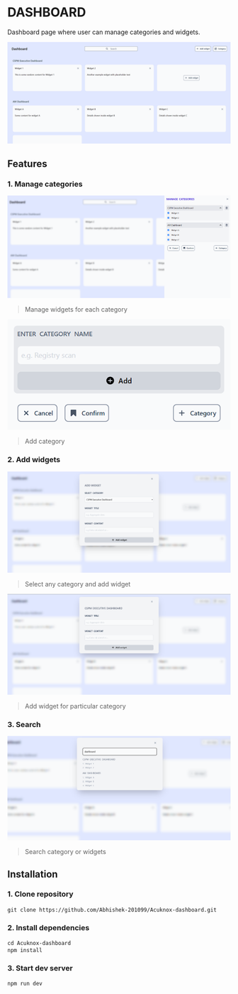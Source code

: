 # DASHBOARD

Dashboard page where user can manage categories and widgets.

![Home](./public/home.png)

## Features

### 1. Manage categories

![manage-category](./public/manage-category.png)

> Manage widgets for each category

![add-category](./public/add-category.png)

> Add category

### 2. Add widgets

![widget-global](./public/add-widget-global.png)

> Select any category and add widget

![widget-local](./public/add-widget.png)

> Add widget for particular category

### 3. Search

![search](./public/search.png)

> Search category or widgets

## Installation

### 1. Clone repository

```
git clone https://github.com/Abhishek-201099/Acuknox-dashboard.git
```

### 2. Install dependencies

```
cd Acuknox-dashboard
npm install
```

### 3. Start dev server

```
npm run dev
```
